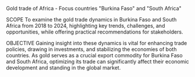 Gold trade of Africa - Focus countries "Burkina Faso" and "South Africa"

SCOPE
To examine the gold trade dynamics in Burkina Faso and South Africa from 2018 to 2024, highlighting key trends, challenges, and opportunities, while offering practical recommendations for stakeholders.

OBJECTIVE
Gaining insight into these dynamics is vital for enhancing trade policies, drawing in investments, and stabilizing the economies of both countries. As gold serves as a crucial export commodity for Burkina Faso and South Africa, optimizing its trade can significantly affect their economic development and standing in the global market.
